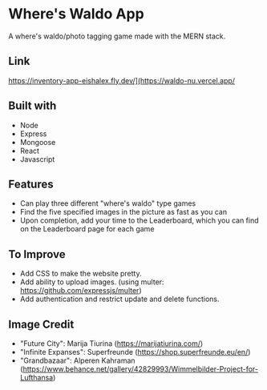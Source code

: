 # Where's Waldo App
A where's waldo/photo tagging game made with the MERN stack.

## Link
https://inventory-app-eishalex.fly.dev/](https://waldo-nu.vercel.app/

## Built with
- Node
- Express
- Mongoose
- React
- Javascript

## Features
- Can play three different "where's waldo" type games
- Find the five specified images in the picture as fast as you can
- Upon completion, add your time to the Leaderboard, which you can find on the Leaderboard page for each game

## To Improve
- Add CSS to make the website pretty.
- Add ability to upload images. (using multer: https://github.com/expressjs/multer)
- Add authentication and restrict update and delete functions.

## Image Credit
- "Future City": Marija Tiurina (https://marijatiurina.com/)
- "Infinite Expanses": Superfreunde (https://shop.superfreunde.eu/en/)
- "Grandbazaar": Alperen Kahraman (https://www.behance.net/gallery/42829993/Wimmelbilder-Project-for-Lufthansa)
